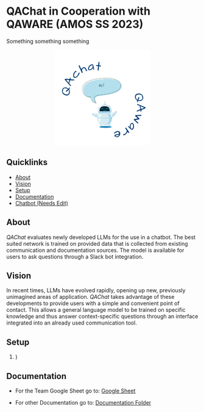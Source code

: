 # QAChat in Cooperation with QAWARE (AMOS SS 2023)
Something something something


<p align="center">
  <img src="./QAChat/assets/QAware.png" alt="" width="250"/>
</p>

## Quicklinks
- [About](#About)
- [Vision](#Vision)
- [Setup](#Setup)
- [Documentation](#Documentation)
- [Chatbot (Needs Edit)](/QAChat/)

## About
*QAChat* evaluates newly developed LLMs for the use in a chatbot. The best suited network is trained on provided data that is collected from existing communication and documentation sources. The model is available for users to ask questions through a Slack bot integration.

## Vision
In recent times, LLMs have evolved rapidly, opening up new, previously unimagined areas of application. *QAChat* takes advantage of these developments to provide users with a simple and convenient point of contact. This allows a general language model to be trained on specific knowledge and thus answer context-specific questions through an interface integrated into an already used communication tool.


## Setup
1. )

## Documentation
- For the Team Google Sheet go to: [Google Sheet](https://docs.google.com/spreadsheets/d/1YPjbiAhNvHcSZrW76hD67fqGCg3-shARfk5d4C8jOtA)

- For other Documentation go to: [Documentation Folder](/Documentation/README.md)


